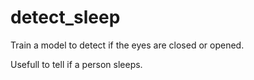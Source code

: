 # detect_sleep

Train a model to detect if the eyes are closed or opened.

Usefull to tell if a person sleeps.
